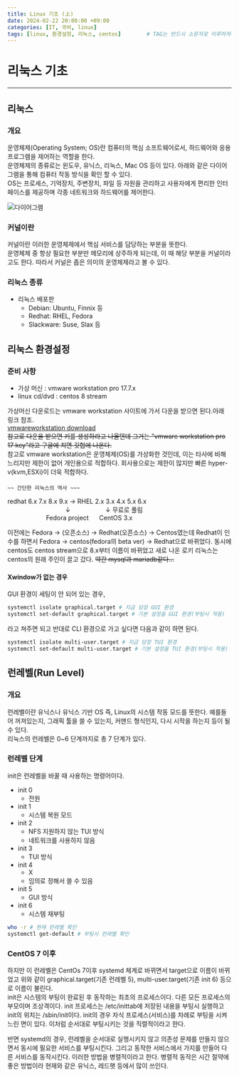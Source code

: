 ```yaml
---
title: Linux 기초 (上)
date: 2024-02-22 20:00:00 +09:00
categories: [IT, 국비, linux]
tags: [linux, 환경설정, 리눅스, centos]		# TAG는 반드시 소문자로 이루어져야함!
---
```

# 리눅스 기초
---
## 리눅스
### 개요
운영체제(Operating System; OS)란 컴퓨터의 핵심 소프트웨어로서, 하드웨어와 응용프로그램을 제어하는 역할을 한다.   
운영체제의 종류로는 윈도우, 유닉스, 리눅스, Mac OS 등이 있다. 아래와 같은 다이어그램을 통해 컴퓨터 작동 방식을 확인 할 수 있다.  
OS는 프로세스, 기억장치, 주변장치, 파일 등 자원을 관리하고 사용자에게 편리한 인터페이스를 제공하며 각종 네트워크와 하드웨어를 제어한다. 

![다이어그램](https://mermaid.ink/img/pako:eNptkMtKw0AUhl8lnHX7AhEEsfsI0Y3MZsyc2kDmQjoplNKNZOfClqp4aQOCixRcdFFQ6Bs5k3dw2qYI0Vmd_zs_zMcZQSQZgg_XKVU977xDhOdeP7vaA7tZV7OyyleeLabm7tkzq6W9Xexb9ubDvixtMWm3j-1i6ubqPjdv8-_PL1OUR3Xpz8K1g7DeBqFL1cOTmc3ta2kf1zVHwRomQfifwolSSRxRHUuxldi8m3xy-HgXHOXIZTps0tOziyZiOIgj_DWAFnBMOY2ZO9BoiwnoHnIk4LuRYZdmiSZAxNhVaaZlOBQR-DrNsAWZYlRjJ6bOn4PfpUnfUUXFpZSHPP4BPVCjQQ?type=png)

### 커널이란
커널이란 이러한 운영체제에서 핵심 서비스를 담당하는 부분을 뜻한다.  
운영체제 중 항상 필요한 부분만 메모리에 상주하게 되는데, 이 때 해당 부분을 커널이라고도 한다. 따라서 커널은 좁은 의미의 운영체제라고 볼 수 있다. 

### 리눅스 종류

- 리눅스 배포판
    - Debian: Ubuntu, Finnix 등
    - Redhat: RHEL, Fedora
    - Slackware: Suse, Slax 등

## 리눅스 환경설정
### 준비 사항
- 가상 머신 : vmware workstation pro 17.7.x  
- linux cd/dvd : centos 8 stream  

가상머신 다운로드는 vmware workstation 사이트에 가서 다운을 받으면 된다.아래 링크 참조.   
[vmwareworkstation download](https://www.vmware.com/kr/products/workstation-pro/workstation-pro-evaluation.html)  
~~참고로 다운을 받으면 키를 생성하라고 나올텐데 그거는 "vmware workstation pro 17 key"라고 구글에 치면 깃헙에 나온다.~~  
참고로 vmware workstation은 운영체제(OS)를 가상화한 것인데, 이는 타사에 비해 느리지만 제한이 없어 개인용으로 적합하다. 회사용으로는 제한이 많지만 빠른 hyper-v(kvm,ESXi)이 더욱 적합하다.   
&nbsp;    
`~~ 간단한 리눅스의 역사 ~~~`

redhat 6.x 7.x 8.x 9.x -> RHEL 2.x 3.x 4.x 5.x 6.x  
&nbsp; &nbsp; &nbsp; &nbsp; &nbsp; &nbsp; &nbsp; &nbsp; &nbsp; &nbsp; &nbsp; &nbsp; &nbsp; &nbsp; &nbsp; &nbsp; &nbsp;↓ &nbsp; &nbsp; &nbsp; &nbsp; &nbsp; &nbsp;&nbsp; &nbsp; &nbsp; &nbsp; ↓ 무료로 풀림  
&nbsp; &nbsp; &nbsp; &nbsp; &nbsp; &nbsp; &nbsp; &nbsp; &nbsp; &nbsp; &nbsp; Fedora project&nbsp; &nbsp; &nbsp; CentOS 3.x  

이전에는 Fedora -> (오픈소스) -> Redhat(오픈소스) -> Centos였는데
Redhat이 인수를 하면서 Fedora -> centos(fedora의 beta ver) -> Redhat으로 바뀌었다.
동시에 centos도 centos stream으로 8.x부터 이름이 바뀌었고 새로 나온 로키 리눅스는 centos의 원래 주인이 끌고 갔다. ~~약간 mysql과 mariadb같다...~~

#### Xwindow가 없는 경우
GUI 환경이 세팅이 안 되어 있는 경우, 

```bash
systemctl isolate graphical.target # 지금 당장 GUI 환경
systemctl set-default graphical.target # 기본 설정을 GUI 환경(부팅시 적용)
```
라고 쳐주면 되고 반대로 CLI 환경으로 가고 싶다면 다음과 같이 하면 된다.

```bash
systemctl isolate multi-user.target # 지금 당장 TUI 환경
systemctl set-default multi-user.target # 기본 설정을 TUI 환경(부팅시 적용)
```

## 런레벨(Run Level)
### 개요
런레벨이란 유닉스나 유닉스 기반 OS 즉, Linux의 시스템 작동 모드를 뜻한다. 예를들어 꺼져있는지, 그래픽 툴을 쓸 수 있는지, 커맨드 형식인지, 다시 시작을 하는지 등이 될 수 있다.    
리눅스의 런레벨은 0~6 단계까지로 총 7 단계가 있다.

### 런레벨 단계 
init은 런레벨을 바꿀 때 사용하는 명령어이다.
- init 0
    - 전원
- init 1
    - 시스템 복원 모드
- init 2
    - NFS 지원하지 않는 TUI 방식
    - 네트워크를 사용하지 않음
- init 3
    - TUI 방식
- init 4
    - X
    - 임의로 정해서 쓸 수 있음
- init 5
    - GUI 방식
- init 6
    - 시스템 재부팅

```bash
who -r # 현재 런레벨 확인
systemctl get-default # 부팅시 런레벨 확인
```

### CentOS 7 이후
하지만 이 런레벨은 CentOs 7이후 systemd 체계로 바뀌면서 target으로 이름이 바뀌었고 위와 같이 graphical.target(기존 런레벨 5), multi-user.target(기존 init 6) 등으로 이름이 불린다.   
init은 시스템의 부팅이 완료된 후 동작하는 최초의 프로세스이다. 다른 모든 프로세스의 부모이며 조상격이다. init 프로세스는 /etc/inittab에 저장된 내용을 부팅시 실행하고 init의 위치는 /sbin/init이다. init의 경우 자식 프로세스(서비스)를 차례로 부팅을 시켜 느린 면이 있다. 이처럼 순서대로 부팅시키는 것을 직렬적이라고 한다.  

반면 systemd의 경우, 런레벨을 순서대로 실행시키지 않고 의존성 문제를 만들지 않으면서 동시에 필요한 서비스를 부팅시킨다. 그리고 동작한 서비스에서 가지를 만들어 다른 서비스를 동작시킨다. 이러한 방법을 병렬적이라고 한다. 병렬적 동작은 시간 절약에 좋은 방법이라 현재와 같은 유닉스, 레드햇 등에서 많이 쓰인다.

